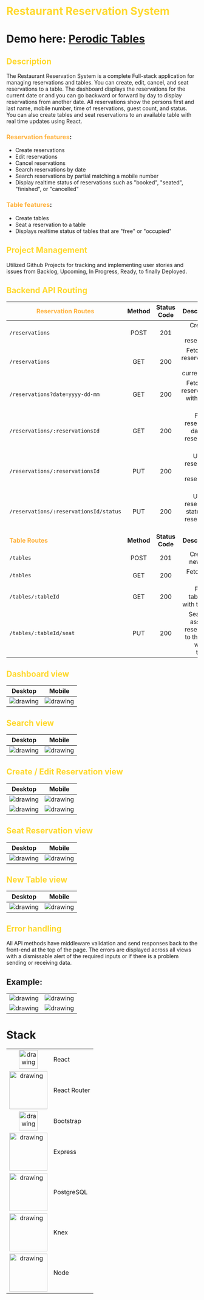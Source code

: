 # <span style="color:#ffd92f">Restaurant Reservation System</span>

# Demo here: [Perodic Tables](https://jv-restaurant-client.herokuapp.com/dashboard)

## <span style="color:#ffd92f">Description</span>

The Restaurant Reservation System is a complete Full-stack application for managing reservations and tables. You can create, edit, cancel, and seat reservations to a table. The dashboard displays the reservations for the current date or and you can go backward or forward by day to display reservations from another date. All reservations show the persons first and last name, mobile number, time of reservations, guest count, and status. You can also create tables and seat reservations to an available table with real time updates using React.

### <span style="color:#ffb13b">**Reservation** features</span>:

- Create reservations
- Edit reservations
- Cancel reservations
- Search reservations by date
- Search reservations by partial matching a mobile number
- Display realtime status of reservations such as "booked", "seated", "finished", or "cancelled"

### <span style="color:#ffb13b">**Table** features</span>:

- Create tables
- Seat a reservation to a table
- Displays realtime status of tables that are "free" or "occupied"

## <span style="color:#ffd92f">Project Management</span>

Utilized Github Projects for tracking and implementing user stories and issues from Backlog, Upcoming, In Progress, Ready, to finally Deployed.

## <span style="color:#ffd92f">Backend API Routing</span>

| <span style="color:#ffb13b">Reservation Routes</span> |   Method   |   Status Code   |                                                    Description |
| ----------------------------------------------------- | :--------: | :-------------: | -------------------------------------------------------------: |
| `/reservations`                                       |    POST    |       201       |                                      Creates a new reservation |
| `/reservations`                                       |    GET     |       200       |                   Fetches all reservations by the current date |
| `/reservations?date=yyyy-dd-mm`                       |    GET     |       200       |                     Fetches all reservations with a date query |
| `/reservations/:reservationsId`                       |    GET     |       200       |                   Fetches reservation data with reservation id |
| `/reservations/:reservationsId`                       |    PUT     |       200       |                        Updates reservation with reservation id |
| `/reservations/:reservationsId/status`                |    PUT     |       200       |                 Updates reservation status with reservation id |
| <span style="color:#ffb13b">**Table Routes**</span>   | **Method** | **Status Code** |                                                **Description** |
| `/tables`                                             |    POST    |       201       |                                            Creates a new table |
| `/tables`                                             |    GET     |       200       |                                             Fetches all tables |
| `/tables/:tableId`                                    |    GET     |       200       |                               Fetches table data with table id |
| `/tables/:tableId/seat`                               |    PUT     |       200       | Seats and assigns a reservation to the table with the table id |

## <span style="color:#ffd92f">Dashboard view</span>

|                                                                                    Desktop                                                                                     |                                                                                      Mobile                                                                                       |
| :----------------------------------------------------------------------------------------------------------------------------------------------------------------------------: | :-------------------------------------------------------------------------------------------------------------------------------------------------------------------------------: |
| <img src="https://raw.githubusercontent.com/JosephThomasVasquez/starter-restaurant-reservation/main/front-end/src/images/screenshots/desktop/dashboard-HD.jpg" alt="drawing"/> | <img src="https://raw.githubusercontent.com/JosephThomasVasquez/starter-restaurant-reservation/main/front-end/src/images/screenshots/mobile/dashboard-mobile.jpg" alt="drawing"/> |

## <span style="color:#ffd92f">Search view</span>

|                                                                                   Desktop                                                                                   |                                                                                     Mobile                                                                                     |
| :-------------------------------------------------------------------------------------------------------------------------------------------------------------------------: | :----------------------------------------------------------------------------------------------------------------------------------------------------------------------------: |
| <img src="https://raw.githubusercontent.com/JosephThomasVasquez/starter-restaurant-reservation/main/front-end/src/images/screenshots/desktop/search-HD.jpg" alt="drawing"/> | <img src="https://raw.githubusercontent.com/JosephThomasVasquez/starter-restaurant-reservation/main/front-end/src/images/screenshots/mobile/search-mobile.jpg" alt="drawing"/> |

## <span style="color:#ffd92f">Create / Edit Reservation view</span>

|                                                                                         Desktop                                                                                         |                                                                                           Mobile                                                                                           |
| :-------------------------------------------------------------------------------------------------------------------------------------------------------------------------------------: | :----------------------------------------------------------------------------------------------------------------------------------------------------------------------------------------: |
| <img src="https://raw.githubusercontent.com/JosephThomasVasquez/starter-restaurant-reservation/main/front-end/src/images/screenshots/desktop/create-reservation-HD.jpg" alt="drawing"/> | <img src="https://raw.githubusercontent.com/JosephThomasVasquez/starter-restaurant-reservation/main/front-end/src/images/screenshots/mobile/create-reservation-mobile.jpg" alt="drawing"/> |
|  <img src="https://raw.githubusercontent.com/JosephThomasVasquez/starter-restaurant-reservation/main/front-end/src/images/screenshots/desktop/edit-reservation-HD.jpg" alt="drawing"/>  |  <img src="https://raw.githubusercontent.com/JosephThomasVasquez/starter-restaurant-reservation/main/front-end/src/images/screenshots/mobile/edit-reservation-mobile.jpg" alt="drawing"/>  |

## <span style="color:#ffd92f">Seat Reservation view</span>

|                                                                                        Desktop                                                                                        |                                                                                          Mobile                                                                                          |
| :-----------------------------------------------------------------------------------------------------------------------------------------------------------------------------------: | :--------------------------------------------------------------------------------------------------------------------------------------------------------------------------------------: |
| <img src="https://raw.githubusercontent.com/JosephThomasVasquez/starter-restaurant-reservation/main/front-end/src/images/screenshots/desktop/seat-reservation-HD.jpg" alt="drawing"/> | <img src="https://raw.githubusercontent.com/JosephThomasVasquez/starter-restaurant-reservation/main/front-end/src/images/screenshots/mobile/seat-reservation-mobile.jpg" alt="drawing"/> |

## <span style="color:#ffd92f">New Table view</span>

|                                                                                      Desktop                                                                                      |                                                                                        Mobile                                                                                        |
| :-------------------------------------------------------------------------------------------------------------------------------------------------------------------------------: | :----------------------------------------------------------------------------------------------------------------------------------------------------------------------------------: |
| <img src="https://raw.githubusercontent.com/JosephThomasVasquez/starter-restaurant-reservation/main/front-end/src/images/screenshots/desktop/create-table-HD.jpg" alt="drawing"/> | <img src="https://raw.githubusercontent.com/JosephThomasVasquez/starter-restaurant-reservation/main/front-end/src/images/screenshots/mobile/create-table-mobile.jpg" alt="drawing"/> |

## <span style="color:#ffd92f">Error handling</span>

All API methods have middleware validation and send responses back to the front-end at the top of the page. The errors are displayed across all views with a dismissable alert of the required inputs or if there is a problem sending or receiving data.

## Example:

|                                                                                                                                                                                                   |                                                                                                                                                                                                 |
| :-----------------------------------------------------------------------------------------------------------------------------------------------------------------------------------------------: | :---------------------------------------------------------------------------------------------------------------------------------------------------------------------------------------------: |
|     <img src="https://raw.githubusercontent.com/JosephThomasVasquez/starter-restaurant-reservation/main/front-end/src/images/screenshots/error-display/dashboard-error.jpg" alt="drawing" />      |   <img src="https://raw.githubusercontent.com/JosephThomasVasquez/starter-restaurant-reservation/main/front-end/src/images/screenshots/error-display/create-table-error.jpg" alt="drawing" />   |
| <img src="https://raw.githubusercontent.com/JosephThomasVasquez/starter-restaurant-reservation/main/front-end/src/images/screenshots/error-display/create-reservation-error.jpg" alt="drawing" /> | <img src="https://raw.githubusercontent.com/JosephThomasVasquez/starter-restaurant-reservation/main/front-end/src/images/screenshots/error-display/seat-reservation-error.jpg" alt="drawing" /> |

# Stack

|                                                                                                                                                                                   |              |
| :-------------------------------------------------------------------------------------------------------------------------------------------------------------------------------: | ------------ |
|     <img src="https://raw.githubusercontent.com/JosephThomasVasquez/starter-restaurant-reservation/main/front-end/src/images/logos/react-logo.png" alt="drawing" width="50"/>     | React        |
| <img src="https://raw.githubusercontent.com/JosephThomasVasquez/starter-restaurant-reservation/main/front-end/src/images/logos/react-router-logo.png" alt="drawing" width="100"/> | React Router |
|  <img src="https://raw.githubusercontent.com/JosephThomasVasquez/starter-restaurant-reservation/main/front-end/src/images/logos/bootstrap-4-logo.png" alt="drawing" width="50"/>  | Bootstrap    |
|   <img src="https://raw.githubusercontent.com/JosephThomasVasquez/starter-restaurant-reservation/main/front-end/src/images/logos/express-logo.png" alt="drawing" width="100"/>    | Express      |
|  <img src="https://raw.githubusercontent.com/JosephThomasVasquez/starter-restaurant-reservation/main/front-end/src/images/logos/postgreSQL-logo.png" alt="drawing" width="100"/>  | PostgreSQL   |
|       <img src="https://raw.githubusercontent.com/JosephThomasVasquez/starter-restaurant-reservation/main/front-end/src/images/logos/knex.png" alt="drawing" width="100"/>        | Knex         |
|    <img src="https://raw.githubusercontent.com/JosephThomasVasquez/starter-restaurant-reservation/main/front-end/src/images/logos/nodejs-logo.png" alt="drawing" width="100"/>    | Node         |
